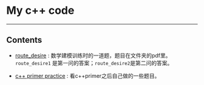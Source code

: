 # My c++ code
----------------------

##	Contents

- [route_desire](route-desire) : 数学建模训练时的一道题，题目在文件夹的pdf里。`route_desire1` 是第一问的答案；`route_desire2`是第二问的答案。

- [c++ primer practice](c++-primer-practice) : 看c++primer之后自己做的一些题目。
